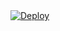<!DOCTYPE html>
<html>
  <div class="center-content">
    <a
    href="https://heroku.com/deploy?template=https://github.com/karaminarani/fsubherr1">
      <img src="https://www.herokucdn.com/deploy/button.svg" alt="Deploy">
    </a>
  </div>
</html>
